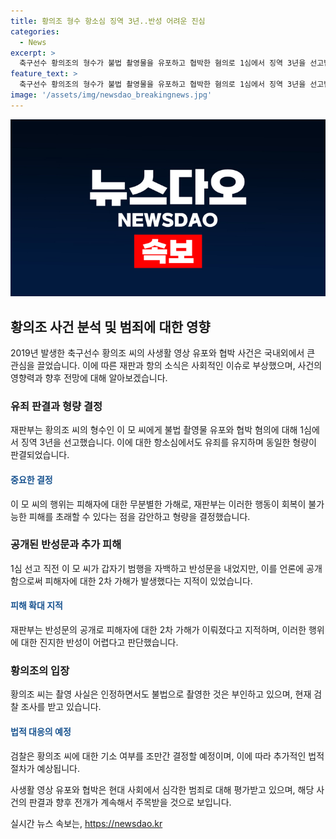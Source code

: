 ```yaml
---
title: 황의조 형수 항소심 징역 3년..반성 어려운 진심
categories:
  - News
excerpt: >
  축구선수 황의조의 형수가 불법 촬영물을 유포하고 협박한 혐의로 1심에서 징역 3년을 선고받았고, 항소심에서도 형량을 낮출 수 없었습니다. 재판부는 피해자에 대한 2차 가해로 이를 비판하면서, 황의조는 불법 촬영 혐의로 검찰 조사를 받았으며 이에 대한 기소 여부는 조만간 결정될 예정입니다.
feature_text: >
  축구선수 황의조의 형수가 불법 촬영물을 유포하고 협박한 혐의로 1심에서 징역 3년을 선고받았고, 항소심에서도 형량을 낮출 수 없었습니다. 재판부는 피해자에 대한 2차 가해로 이를 비판하면서, 황의조는 불법 촬영 혐의로 검찰 조사를 받았으며 이에 대한 기소 여부는 조만간 결정될 예정입니다.
image: '/assets/img/newsdao_breakingnews.jpg'
---
```


<p><img src="/assets/img/newsdao_breakingnews.jpg" alt="pcversion 속보" /></p>

<h2>황의조 사건 분석 및 범죄에 대한 영향</h2>

<p>2019년 발생한 축구선수 황의조 씨의 사생활 영상 유포와 협박 사건은 국내외에서 큰 관심을 끌었습니다. 이에 따른 재판과 항의 소식은 사회적인 이슈로 부상했으며, 사건의 영향력과 향후 전망에 대해 알아보겠습니다.</p>

<h3>유죄 판결과 형량 결정</h3>

<p>재판부는 황의조 씨의 형수인 이 모 씨에게 불법 촬영물 유포와 협박 혐의에 대해 1심에서 징역 3년을 선고했습니다. 이에 대한 항소심에서도 유죄를 유지하며 동일한 형량이 판결되었습니다.</p>

<h4><span style="color: #1a5490;">중요한 결정</span></h4>

<p>이 모 씨의 행위는 피해자에 대한 무분별한 가해로, 재판부는 이러한 행동이 회복이 불가능한 피해를 초래할 수 있다는 점을 감안하고 형량을 결정했습니다.</p>

<h3>공개된 반성문과 추가 피해</h3>

<p>1심 선고 직전 이 모 씨가 갑자기 범행을 자백하고 반성문을 내었지만, 이를 언론에 공개함으로써 피해자에 대한 2차 가해가 발생했다는 지적이 있었습니다.</p>

<h4><span style="color: #1a5490;">피해 확대 지적</span></h4>

<p>재판부는 반성문의 공개로 피해자에 대한 2차 가해가 이뤄졌다고 지적하며, 이러한 행위에 대한 진지한 반성이 어렵다고 판단했습니다.</p>

<h3>황의조의 입장</h3>

<p>황의조 씨는 촬영 사실은 인정하면서도 불법으로 촬영한 것은 부인하고 있으며, 현재 검찰 조사를 받고 있습니다.</p>

<h4><span style="color: #1a5490;">법적 대응의 예정</span></h4>

<p>검찰은 황의조 씨에 대한 기소 여부를 조만간 결정할 예정이며, 이에 따라 추가적인 법적 절차가 예상됩니다.</p>

<p>사생활 영상 유포와 협박은 현대 사회에서 심각한 범죄로 대해 평가받고 있으며, 해당 사건의 판결과 향후 전개가 계속해서 주목받을 것으로 보입니다.</p>
실시간 뉴스 속보는, <a href="https://newsdao.kr" rel="dofollow">https://newsdao.kr</a>


